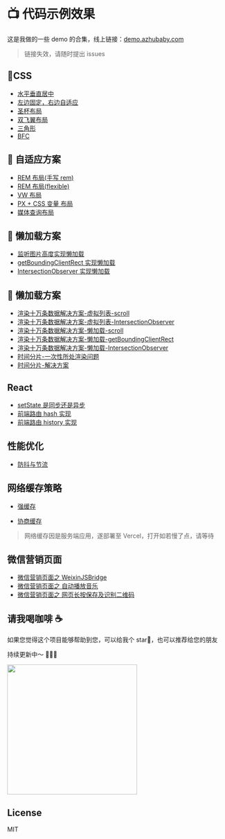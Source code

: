 # 📺 代码示例效果

这是我做的一些 demo 的合集，线上链接：[demo.azhubaby.com](https://demo.azhubaby.com)

> 链接失效，请随时提出 issues

## 📌CSS

- [水平垂直居中](https://demo.azhubaby.com/水平垂直居中.html)
- [左边固定，右边自适应](https://demo.azhubaby.com/左边固定，右边自适应.html)
- [圣杯布局](https://demo.azhubaby.com/圣杯布局与双飞翼布局/圣杯布局/index.html)
- [双飞翼布局](https://demo.azhubaby.com/圣杯布局与双飞翼布局/双飞翼布局/index.html)
- [三角形](https://demo.azhubaby.com/三角形.html)
- [BFC](https://demo.azhubaby.com/BFC.html)

## 📌 自适应方案

- [REM 布局(手写 rem)](https://demo.azhubaby.com/自适应方案/rem/index.html)
- [REM 布局(flexible)](https://demo.azhubaby.com/自适应方案/flexible/index.html)
- [VW 布局](https://demo.azhubaby.com/自适应方案/vw/index.html)
- [PX + CSS 变量 布局](https://demo.azhubaby.com/自适应方案/px/index.html)
- [媒体查询布局](https://demo.azhubaby.com/自适应方案/media/index.html)

## 📌 懒加载方案

- [监听图片高度实现懒加载](https://demo.azhubaby.com/懒加载/index.html)
- [getBoundingClientRect 实现懒加载](https://demo.azhubaby.com/懒加载/getBoundingClientRect.html)
- [IntersectionObserver 实现懒加载](https://demo.azhubaby.com/懒加载/observer.html)

## 📌 懒加载方案

- [渲染十万条数据解决方案-虚拟列表-scroll](https://demo.azhubaby.com/渲染十万条数据解决方案/虚拟列表/scroll/index.html)
- [渲染十万条数据解决方案-虚拟列表-IntersectionObserver](https://demo.azhubaby.com/渲染十万条数据解决方案/懒加载/IntersectionObserver/index.html)
- [渲染十万条数据解决方案-懒加载-scroll](https://demo.azhubaby.com/渲染十万条数据解决方案/懒加载/scroll/index.html)
- [渲染十万条数据解决方案-懒加载-getBoundingClientRect](https://demo.azhubaby.com/渲染十万条数据解决方案/懒加载/getBoundingClientRect/index.html)
- [渲染十万条数据解决方案-懒加载-IntersectionObserver](https://demo.azhubaby.com/渲染十万条数据解决方案/懒加载/IntersectionObserver/index.html)
- [时间分片-一次性所处渲染问题](https://demo.azhubaby.com/渲染十万条数据解决方案/时间分片/index.html)
- [时间分片-解决方案](https://demo.azhubaby.com/渲染十万条数据解决方案/时间分片/requestAnimationFrame.html)

## React

- [setState 是同步还是异步](https://demo.azhubaby.com/setState是同步还是异步/build/index.html)
- [前端路由 hash 实现](https://demo.azhubaby.com/hash&history/hash.html)
- [前端路由 history 实现](https://demo.azhubaby.com/hash&history/history.html)

## 性能优化

- [防抖与节流](https://demo.azhubaby.com/防抖与节流/index.html)

## 网络缓存策略

- [强缓存](https://strong-cache.vercel.app/)

- [协商缓存](https://negotiate-cache.vercel.app/)

> 网络缓存因是服务端应用，遂部署至 Vercel，打开如若慢了点，请等待

## 微信营销页面

- [微信营销页面之 WeixinJSBridge](https://demo.azhubaby.com/WeChat/WeixinJSBridge.html)
- [微信营销页面之 自动播放音乐](https://demo.azhubaby.com/WeChat/自动播放音乐.html)
- [微信营销页面之 网页长按保存及识别二维码](https://demo.azhubaby.com/WeChat/canvas-snapshot/index.html)

## 请我喝咖啡 ☕️

如果您觉得这个项目能够帮助到您，可以给我个 star🌟，也可以推荐给您的朋友

持续更新中～ 🚀🚀🚀

<img src="https://s2.loli.net/2022/10/09/31kvp8HRJuoBCfc.jpg" height="300px" width="300px" />

## License

MIT
